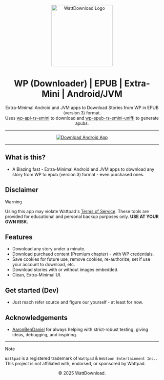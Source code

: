 <p align="center">
  <img src="https://github.com/user-attachments/assets/5a033821-6eaf-47c9-a5f8-a6e808881624" alt="WattDownload Logo" width="200px">
</p>

<h1 align="center">WP (Downloader) | EPUB | Extra-Mini | Android/JVM</h1>

<p align="center">
  Extra-Minimal Android and JVM apps to Download Stories from WP in EPUB (version 3) format. <br/>
  Uses <a href="/wp-api-rs-emini">wp-api-rs-emini</a> to download and <a href="/wp-epub-rs-emini-uniffi">wp-epub-rs-emini-uniffi</a> to generate apubs.
</p>

---

<div align="center">
  <a href="https://github.com/WattDownload/wp-epub-rs-emini/releases/latest">
    <img src="https://img.shields.io/badge/Download%20For%20Android%20or%20Desktop%20(JVM)%20now!-darkgreen?style=for-the-badge&logo=abdownloadmanager&logoColor=f5f5f5" alt="Download Android App">
  </a>
</div>

---

## What is this?
- A Blazing fast - Extra-Minimal Android and JVM apps to download any story from WP to epub (version 3) format - even purchased ones.

## Disclaimer
> [!WARNING]
> Using this app may violate Wattpad's [Terms of Service](https://policies.wattpad.com/terms/). These tools are provided for educational and personal backup purposes only. **USE AT YOUR OWN RISK.**

## Features
- Download any story under a minute.
- Download purchaed content (Premium chapter) - with WP credentials.
- Save cookies for future use, remove cookies, re-authorize, set if use your account to download, etc.
- Download stories with or without images embedded.
- Clean, Extra-Minimal UI.

## Get started (Dev)
- Just reach refer source and figure our yourself - at least for now.

## Acknowledgements
- [AaronBenDaniel](https://github.com/AaronBenDaniel) for always helping with strict-robust testing, giving ideas, debugging, and inspiring.

---

> [!NOTE]
> `Wattpad` is a registered trademark of `Wattpad` & `Webtoon Entertainment Inc.`. This project is not affiliated with, endorsed, or sponsored by Wattpad.

<p align="center">© 2025 WattDownload.</p>

